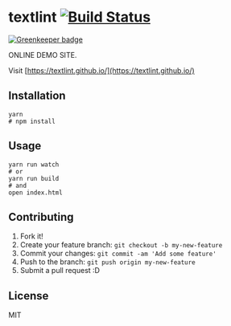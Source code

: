 # textlint [![Build Status](https://travis-ci.org/textlint/textlint.github.io.svg?branch=master)](https://travis-ci.org/textlint/textlint.github.io)

[![Greenkeeper badge](https://badges.greenkeeper.io/textlint/textlint.github.io.svg)](https://greenkeeper.io/)

ONLINE DEMO SITE.

Visit [https://textlint.github.io/](https://textlint.github.io/)

## Installation

    yarn
    # npm install

## Usage

    yarn run watch
    # or
    yarn run build
    # and
    open index.html

## Contributing

1. Fork it!
2. Create your feature branch: `git checkout -b my-new-feature`
3. Commit your changes: `git commit -am 'Add some feature'`
4. Push to the branch: `git push origin my-new-feature`
5. Submit a pull request :D

## License

MIT